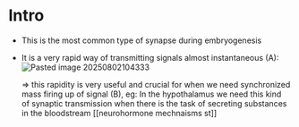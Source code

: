 # Intro

* This is the most common type of synapse during embryogenesis 
* It is a very rapid way of transmitting signals almost instantaneous (A):
	![Pasted image 20250802104333](Pasted%20image%2020250802104333.png)

	=> this rapidity is very useful and crucial for when we need synchronized mass firing up of signal (B), 
		eg: In the hypothalamus we need this kind of synaptic transmission when there is the task of secreting substances in the bloodstream [[neurohormone mechnaisms st]]

 

